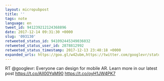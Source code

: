 ```yaml
---
layout: micropubpost
title: ''
tags: note
language: en
tweet_id: 941239212124368896
date: 2017-12-14 09:31:30 +0000
slug: '093130'
retweeted_status_id: 941092445349036032
retweeted_status_user_id: 2878812992
retweeted_status_timestamp: 2017-12-13 23:48:18 +0000
expanded_urls: https://goo.gl/w42ubm,https://twitter.com/googlevr/status/941092445349036032/photo/1,https://goo.gl/w42ubm,https://twitter.com/googlevr/status/941092445349036032/photo/1
---
```

RT @googlevr: Everyone can design for mobile AR. Learn more in our latest post https://t.co/AlI00YqM90 https://t.co/oyH1JW4PK7
